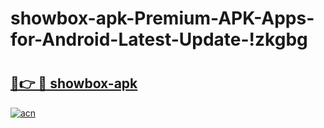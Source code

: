 # showbox-apk-Premium-APK-Apps-for-Android-Latest-Update-!zkgbg

# <h2><a href="https://or78uz.esa.edu.pl?title=showbox-apk&ref=zkgbg">🔗👉 🔴 showbox-apk</a></h2>

[![acn](https://github.com/user-attachments/assets/0f9c940e-d8b0-45ae-aac7-cd30a18b3e1c)](https://or78uz.esa.edu.pl?title=showbox-apk&ref=zkgbg)


